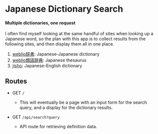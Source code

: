 # Japanese Dictionary Search

#### Multiple dictionaries, one request

I often find myself looking at the same handful of sites when looking up a Japanese word, so the plan with this app is to collect results from the following sites, and then display them all in one place.

1. [weblio辞書](https://www.weblio.jp/): Japanese-Japanese dictionary
2. [weblio類語辞典](https://thesaurus.weblio.jp/): Japanese thesaurus
3. [jisho](https://jisho.org/): Japanese-English dictionary

## Routes

- GET `/`
  - This will eventually be a page with an input form for the search query, and a display for the dictionary results.

- GET `/api/search?query`
  - API route for retrieving definition data.
